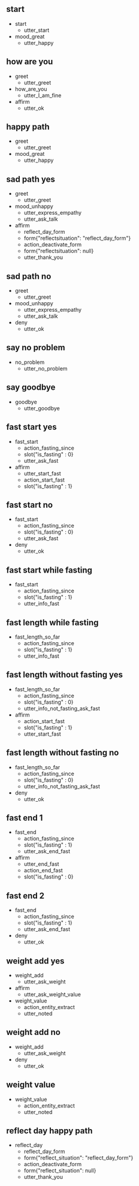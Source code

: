 <!-- basic stories -->
## start
* start
  - utter_start
* mood_great
  - utter_happy

## how are you
* greet
  - utter_greet
* how_are_you
  - utter_I_am_fine
* affirm
  - utter_ok

## happy path
* greet
  - utter_greet
* mood_great
  - utter_happy

## sad path yes
* greet
  - utter_greet
* mood_unhappy
  - utter_express_empathy
  - utter_ask_talk
* affirm
  - reflect_day_form
  - form{"reflectsituation": "reflect_day_form"}
  - action_deactivate_form
  - form{"reflectsituation": null}
  - utter_thank_you

## sad path no
* greet
  - utter_greet
* mood_unhappy
  - utter_express_empathy
  - utter_ask_talk
* deny
  - utter_ok

## say no problem
* no_problem
  - utter_no_problem

## say goodbye
* goodbye
  - utter_goodbye

<!-- fasting-specific stories -->
## fast start yes
* fast_start
  - action_fasting_since
  - slot{"is_fasting" : 0}
  - utter_ask_fast
* affirm
  - utter_start_fast
  - action_start_fast
  - slot{"is_fasting" : 1}

## fast start no
* fast_start
  - action_fasting_since
  - slot{"is_fasting" : 0}
  - utter_ask_fast
* deny
  - utter_ok

## fast start while fasting
* fast_start
  - action_fasting_since
  - slot{"is_fasting" : 1}
  - utter_info_fast

## fast length while fasting
* fast_length_so_far
  - action_fasting_since
  - slot{"is_fasting" : 1}
  - utter_info_fast

## fast length without fasting yes
* fast_length_so_far
  - action_fasting_since
  - slot{"is_fasting" : 0}
  - utter_info_not_fasting_ask_fast
* affirm
  - action_start_fast
  - slot{"is_fasting" : 1}
  - utter_start_fast

## fast length without fasting no
* fast_length_so_far
  - action_fasting_since
  - slot{"is_fasting" : 0}
  - utter_info_not_fasting_ask_fast
* deny
  - utter_ok

## fast end 1
* fast_end
  - action_fasting_since
  - slot{"is_fasting" : 1}
  - utter_ask_end_fast
* affirm
  - utter_end_fast
  - action_end_fast
  - slot{"is_fasting" : 0}

  
## fast end 2
* fast_end
  - action_fasting_since
  - slot{"is_fasting" : 1}
  - utter_ask_end_fast
* deny
  - utter_ok

<!-- health-data-specific stories -->
## weight add yes
* weight_add
  - utter_ask_weight
* affirm
  - utter_ask_weight_value
* weight_value
  - action_entity_extract
  - utter_noted  

## weight add no
* weight_add
  - utter_ask_weight
* deny
  - utter_ok

## weight value
* weight_value
  - action_entity_extract
  - utter_noted  

<!-- journal-specific stories -->
## reflect day happy path
* reflect_day
  - reflect_day_form
  - form{"reflect_situation": "reflect_day_form"}
  - action_deactivate_form
  - form{"reflect_situation": null}
  - utter_thank_you

<!-- ## reflect day stop but continue
* reflect_day
  - reflect_day_form
  - form{"reflect_situation": "reflect_day_form"}
  - form{"reflect_situation": null}
  - utter_thank_you -->

<!-- ## reflect day stop
* reflect_day
  - reflect_day_form
  - form{"reflect_situation": "reflect_day_form"}
  - form{"reflect_situation": null}
  - utter_thank_you -->